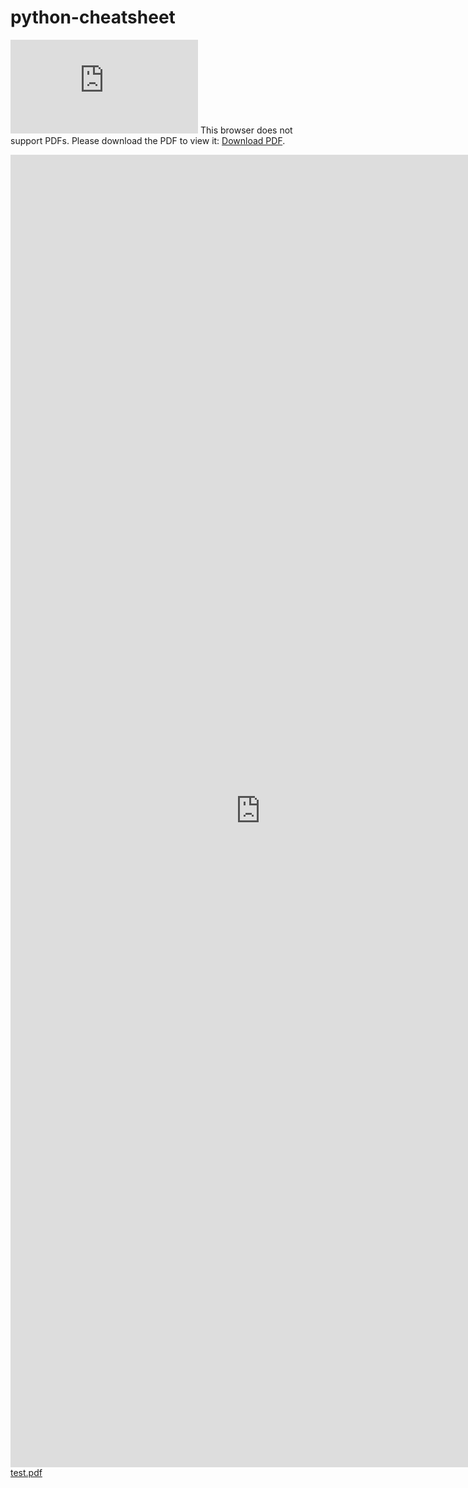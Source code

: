 # python-cheatsheet
<object data="https://github.com/BugsForDays/python-cheatsheet/blob/master/Python_Cheatsheet.pdf" type="application/pdf" width="700px" height="700px">
    <embed src="https://github.com/BugsForDays/python-cheatsheet/blob/master/Python_Cheatsheet.pdf">
        This browser does not support PDFs. Please download the PDF to view it: <a href="https://github.com/BugsForDays/python-cheatsheet/blob/master/Python_Cheatsheet.pdf">Download PDF</a>.</p>
    </embed>
</object>

<embed src="https://github.com/BugsForDays/python-cheatsheet/blob/master/Python_Cheatsheet.pdf" width="800px" height="2100px">

<object data="https://github.com/BugsForDays/python-cheatsheet/blob/master/Python_Cheatsheet.pdf" type="application/pdf" width="300" height="200">
<a href="https://github.com/BugsForDays/python-cheatsheet/blob/master/Python_Cheatsheet.pdf">test.pdf</a>
</object>
